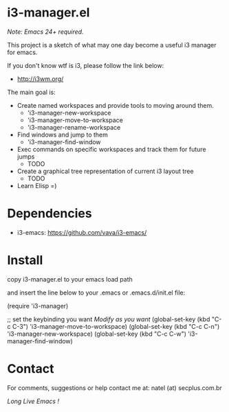 i3-manager.el
=============

*Note: Emacs 24+ required.*

This project is a sketch of what may one day become a useful i3 manager
for emacs.

If you don't know wtf is i3, please follow the link below:

- http://i3wm.org/

The main goal is:

* Create named workspaces and provide tools to moving around them.
  - 'i3-manager-new-workspace
  - 'i3-manager-move-to-workspace
  - 'i3-manager-rename-workspace
* Find windows and jump to them
  - 'i3-manager-find-window
* Exec commands on specific workspaces and track them for future jumps
  - TODO
* Create a graphical tree representation of current i3 layout tree
  - TODO
* Learn Elisp =)


Dependencies
=============

* i3-emacs: https://github.com/vava/i3-emacs/

Install
=======

copy i3-manager.el to your emacs load path

and insert the line below to your .emacs or .emacs.d/init.el file:

(require 'i3-manager)

;; set the keybinding you want *Modify as you want*
(global-set-key (kbd "C-c C-3") 'i3-manager-move-to-workspace)
(global-set-key (kbd "C-c C-n") 'i3-manager-new-workspace)
(global-set-key (kbd "C-c C-w") 'i3-manager-find-window)

Contact
=======

For comments, suggestions or help contact me at:
     natel (at) secplus.com.br

*Long Live Emacs !*
